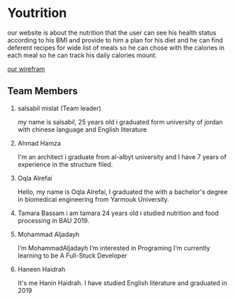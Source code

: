 # Youtrition

our website is about the nutrition that the user can see his health status according to his BMI
and provide to him a plan for his diet and he can find deferent recipes for wide list of meals
so he can chose with the calories in each meal so he can track his daily calories mount.

[our wirefram](https://wireframepro.mockflow.com/view/MM4Fv28DJmb)

## Team Members

1. salsabil mislat (Team leader)

    my name is salsabil, 25 years old i graduated form university of jordan with chinese language and English literature

2. Ahmad Hamza

     I'm an architect i graduate from al-albyt university and I have 7 years of experience in the structure filed.

3. Oqla Alrefai

    Hello, my name is Oqla Alrefai, I graduated the with a bachelor's degree in biomedical engineering from Yarmouk University.

4. Tamara Bassam
    i am tamara 24 years old i studied nutrition and food processing in BAU 2019.

5. Mohammad Aljadayh

    I’m MohammadAljadayh I’m interested in Programing I’m currently learning to be A Full-Stuck Developer

6. Haneen Haidrah

    It's me Hanin Haidrah. I have studied English literature and graduated in 2019
